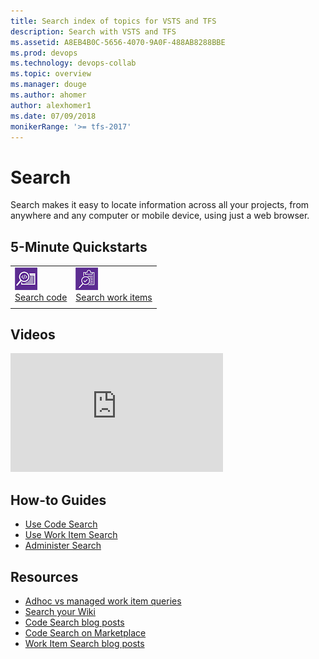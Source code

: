 ```yaml
---
title: Search index of topics for VSTS and TFS
description: Search with VSTS and TFS
ms.assetid: A8EB4B0C-5656-4070-9A0F-488AB8288BBE
ms.prod: devops
ms.technology: devops-collab
ms.topic: overview
ms.manager: douge
ms.author: ahomer
author: alexhomer1
ms.date: 07/09/2018
monikerRange: '>= tfs-2017'
---
```


# Search

Search makes it easy to locate information across all your projects, from anywhere and any computer or mobile device,
using just a web browser.

## 5-Minute Quickstarts

| | |
| --- | --- |
| ![icon](_img/_shared/codesearch-icon.png)<br />[Search code](code-search.md) | ![icon](_img/_shared/wisearch-icon.png)<br />[Search work items](work-item-search.md) |
| | |

## Videos

<iframe src="https://channel9.msdn.com/Events/Visual-Studio/Connect-event-2015/500/player" width="340" height="190" allowFullScreen="true" frameBorder="0"></iframe>

## How-to Guides

* [Use Code Search](advanced-code-search-syntax.md)
* [Use Work Item Search](advanced-work-item-search-syntax.md)
* [Administer Search](administration.md)

## Resources

* [Adhoc vs managed work item queries](../../work/track/adhoc-vs-managed-queries.md?toc=/vsts/project/search/toc.json&bc=/vsts/project/search/breadcrumb/toc.json)
* [Search your Wiki](https://blogs.msdn.microsoft.com/devops/2017/12/01/announcing-public-preview-of-wiki-search/)
* [Code Search blog posts](https://social.msdn.microsoft.com/Search/?query=code%20search&beta=0&rn=Microsoft+Application+Lifecycle+Management&rq=site:https://blogs.msdn.microsoft.com/visualstudioalm&ac=5)
* [Code Search on Marketplace](https://marketplace.visualstudio.com/items?itemName=ms.vss-code-search)
* [Work Item Search blog posts](https://social.msdn.microsoft.com/Search/?query=work%20item%20search&beta=0&rn=Microsoft+Application+Lifecycle+Management&rq=site:https://blogs.msdn.microsoft.com/visualstudioalm&ac=5)
